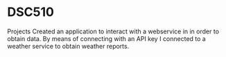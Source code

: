 # DSC510
Projects
Created an application to interact with a webservice in in order to obtain data. By means of connecting with an API key I connected to a weather service to obtain weather reports.

